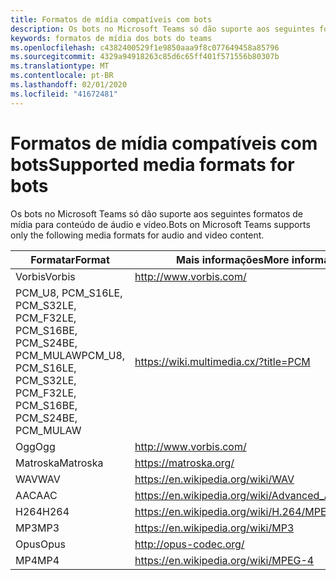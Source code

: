 ```yaml
---
title: Formatos de mídia compatíveis com bots
description: Os bots no Microsoft Teams só dão suporte aos seguintes formatos de mídia para conteúdo de áudio e vídeo.
keywords: formatos de mídia dos bots do teams
ms.openlocfilehash: c4382400529f1e9850aaa9f8c077649458a85796
ms.sourcegitcommit: 4329a94918263c85d6c65ff401f571556b80307b
ms.translationtype: MT
ms.contentlocale: pt-BR
ms.lasthandoff: 02/01/2020
ms.locfileid: "41672481"
---
```

# <a name="supported-media-formats-for-bots"></a><span data-ttu-id="e2b46-104">Formatos de mídia compatíveis com bots</span><span class="sxs-lookup"><span data-stu-id="e2b46-104">Supported media formats for bots</span></span>

<span data-ttu-id="e2b46-105">Os bots no Microsoft Teams só dão suporte aos seguintes formatos de mídia para conteúdo de áudio e vídeo.</span><span class="sxs-lookup"><span data-stu-id="e2b46-105">Bots on Microsoft Teams supports only the following media formats for audio and video content.</span></span>

| <span data-ttu-id="e2b46-106">Formatar</span><span class="sxs-lookup"><span data-stu-id="e2b46-106">Format</span></span> | <span data-ttu-id="e2b46-107">Mais informações</span><span class="sxs-lookup"><span data-stu-id="e2b46-107">More information</span></span> |
| --- | --- |
| <span data-ttu-id="e2b46-108">Vorbis</span><span class="sxs-lookup"><span data-stu-id="e2b46-108">Vorbis</span></span> | http://www.vorbis.com/ |
| <span data-ttu-id="e2b46-109">PCM_U8, PCM_S16LE, PCM_S32LE, PCM_F32LE, PCM_S16BE, PCM_S24BE, PCM_MULAW</span><span class="sxs-lookup"><span data-stu-id="e2b46-109">PCM_U8, PCM_S16LE, PCM_S32LE, PCM_F32LE, PCM_S16BE, PCM_S24BE, PCM_MULAW</span></span> | https://wiki.multimedia.cx/?title=PCM |
| <span data-ttu-id="e2b46-110">Ogg</span><span class="sxs-lookup"><span data-stu-id="e2b46-110">Ogg</span></span> | http://www.vorbis.com/ |
| <span data-ttu-id="e2b46-111">Matroska</span><span class="sxs-lookup"><span data-stu-id="e2b46-111">Matroska</span></span> | https://matroska.org/ |
| <span data-ttu-id="e2b46-112">WAV</span><span class="sxs-lookup"><span data-stu-id="e2b46-112">WAV</span></span> | https://en.wikipedia.org/wiki/WAV |
| <span data-ttu-id="e2b46-113">AAC</span><span class="sxs-lookup"><span data-stu-id="e2b46-113">AAC</span></span> | https://en.wikipedia.org/wiki/Advanced_Audio_Coding |
| <span data-ttu-id="e2b46-114">H264</span><span class="sxs-lookup"><span data-stu-id="e2b46-114">H264</span></span> | https://en.wikipedia.org/wiki/H.264/MPEG-4_AVC |
| <span data-ttu-id="e2b46-115">MP3</span><span class="sxs-lookup"><span data-stu-id="e2b46-115">MP3</span></span> | https://en.wikipedia.org/wiki/MP3 |
| <span data-ttu-id="e2b46-116">Opus</span><span class="sxs-lookup"><span data-stu-id="e2b46-116">Opus</span></span> | http://opus-codec.org/ |
| <span data-ttu-id="e2b46-117">MP4</span><span class="sxs-lookup"><span data-stu-id="e2b46-117">MP4</span></span> | https://en.wikipedia.org/wiki/MPEG-4 |
